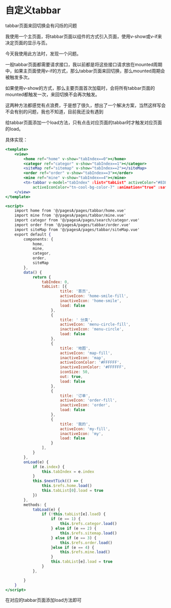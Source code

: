 # 自定义tabbar

tabbar页面来回切换会有闪烁的问题

我使用一个主页面，将tabbar页面以组件的方式引入页面，使用v-show或v-if来决定页面的显示与否。

今天我使用此方法时，发现一个问题。

一般tabbar页面都需要请求接口，我以前都是将这些接口请求放在mounted周期中，如果主页面使用v-if的方式，那么tabbar页面来回切换，那么mounted周期会被触发多次。

如果使用v-show的方式，那么主要页面首次加载时，会将所有tabbar页面的mounted都触发一次，来回切换不会再次触发。

这两种方法都感觉有点浪费，于是想了很久，想出了一个解决方案，当然这样写会不会有别的问题，我也不知道，目前我还没有遇到

给tabbar页面添加一个load方法，只有点击对应页面的tabbar时才触发对应页面的load。

具体实现：

```jsx
<template>
	<view>
		<home ref="home" v-show="tabIndex==0"></home>
		<categor ref="categor" v-show="tabIndex==1"></categor>
		<siteMap ref="sitemap" v-show="tabIndex==2"></siteMap>
		<order ref="order" v-show="tabIndex==3"></order>
		<mine ref="mine" v-show="tabIndex==4"></mine>
		<tn-tabbar v-model="tabIndex" :list="tabList" activeColor="#838383" inactiveColor="#AAAAAA" @change="tabLoad"
			activeIconColor="tn-cool-bg-color-7" :animation="true" :safeAreaInsetBottom="true"></tn-tabbar>
	</view>
</template>

<script>
	import home from '@/pagesA/pages/tabbar/home.vue'
	import mine from '@/pagesA/pages/tabbar/mine.vue'
	import categor from '@/pagesA/pages/search/categor.vue'
	import order from '@/pagesA/pages/tabbar/order.vue'
	import siteMap from '@/pagesA/pages/tabbar/siteMap.vue'
	export default {
		components: {
			home,
			mine,
			categor,
			order,
			siteMap
		},
		data() {
			return {
				tabIndex: 0,
				tabList: [{
						title: '首页',
						activeIcon: 'home-smile-fill',
						inactiveIcon: 'home-smile',
						load: false
					},
					{
						title: ' 分类',
						activeIcon: 'menu-circle-fill',
						inactiveIcon: 'menu-circle',
						load: false
					},
					{
						title: '地图',
						activeIcon: 'map-fill',
						inactiveIcon: 'map',
						activeIconColor: '#FFFFFF',
						inactiveIconColor: '#FFFFFF',
						iconSize: 50,
						out: true,
						load: false
					},
					{
						title: '订单',
						activeIcon: 'order-fill',
						inactiveIcon: 'order',
						load: false
					},
					{
						title: '我的',
						activeIcon: 'my-fill',
						inactiveIcon: 'my',
						load: false
					}
				],
			}
		},
		onLoad(e) {
			if (e.index) {
				this.tabIndex = e.index
			}
			this.$nextTick(() => {
				this.$refs.home.load()
				this.tabList[0].load = true
			})
		},
		methods: {
			tabLoad(e) {
				if (!this.tabList[e].load) {
					if (e == 1) {
						this.$refs.categor.load()
					} else if (e == 2) {
						this.$refs.sitemap.load()
					} else if (e == 3) {
						this.$refs.order.load()
					}else if (e == 4) {
						this.$refs.mine.load()
					}
					this.tabList[e].load = true
				}
			},

		}
	}
</script>
```

在对应的tabbar页面添加load方法即可